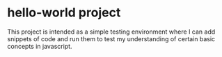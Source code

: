 # hello-world project
This project is intended as a simple testing environment where I can add snippets of code and run them to test my understanding of certain basic concepts in javascript. 
